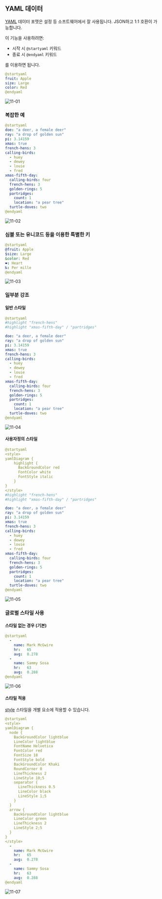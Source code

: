 ## YAML 데이터

[YAML](https://en.wikipedia.org/wiki/YAML) 데이터 포맷은 설정 등 소프트웨어에서 잘 사용됩니다. JSON하고 1:1 호환이 가능합니다.

이 기능을 사용하려면:
* 시작 시 `@startyaml` 키워드
* 종료 시 `@endyaml` 키워드

를 이용하면 됩니다.
```yaml
@startyaml
fruit: Apple
size: Large
color: Red
@endyaml
```
![11-01](Captures/11-01.png)

### 복잡한 예
```yaml
@startyaml
doe: "a deer, a female deer"
ray: "a drop of golden sun"
pi: 3.14159
xmas: true
french-hens: 3
calling-birds: 
  - huey
  - dewey
  - louie
  - fred
xmas-fifth-day: 
  calling-birds: four
  french-hens: 3
  golden-rings: 5
  partridges: 
    count: 1
    location: "a pear tree"
  turtle-doves: two
@endyaml
```
![11-02](Captures/11-02.png)

### 심볼 또는 유니코드 등을 이용한 특별한 키
```yaml
@startyaml
@fruit: Apple
$size: Large
&color: Red
❤: Heart
‰: Per mille
@endyaml
```
![11-03](Captures/11-03.png)

### 일부분 강조

#### 일반 스타일

```yaml
@startyaml
#highlight "french-hens"
#highlight "xmas-fifth-day" / "partridges"

doe: "a deer, a female deer"
ray: "a drop of golden sun"
pi: 3.14159
xmas: true
french-hens: 3
calling-birds: 
  - huey
  - dewey
  - louie
  - fred
xmas-fifth-day: 
  calling-birds: four
  french-hens: 3
  golden-rings: 5
  partridges: 
    count: 1
    location: "a pear tree"
  turtle-doves: two
@endyaml
```
![11-04](Captures/11-04.png)

#### 사용자정의 스타일
```yaml
@startyaml
<style>
yamlDiagram {
    highlight {
      BackGroundColor red
      FontColor white
      FontStyle italic
    }
}
</style>
#highlight "french-hens"
#highlight "xmas-fifth-day" / "partridges"

doe: "a deer, a female deer"
ray: "a drop of golden sun"
pi: 3.14159
xmas: true
french-hens: 3
calling-birds: 
  - huey
  - dewey
  - louie
  - fred
xmas-fifth-day: 
  calling-birds: four
  french-hens: 3
  golden-rings: 5
  partridges: 
    count: 1
    location: "a pear tree"
  turtle-doves: two
@endyaml
```
![11-05](Captures/11-05.png)

### 글로벌 스타일 사용

#### 스타일 없는 경우 (기본)

```yaml
@startyaml
  -
    name: Mark McGwire
    hr:   65
    avg:  0.278
  -
    name: Sammy Sosa
    hr:   63
    avg:  0.288
@endyaml
```
![11-06](Captures/11-06.png)

#### 스타일 적용

[style](https://plantuml.com/ko/style-evolution) 스타일을 개별 요소에 적용할 수 있습니다.

```yaml
@startyaml
<style>
yamlDiagram {
  node {
    BackGroundColor lightblue
    LineColor lightblue
    FontName Helvetica
    FontColor red
    FontSize 18
    FontStyle bold
    BackGroundColor Khaki
    RoundCorner 0
    LineThickness 2
    LineStyle 10;5
    separator {
      LineThickness 0.5
      LineColor black
      LineStyle 1;5
    }
  }
  arrow {
    BackGroundColor lightblue
    LineColor green
    LineThickness 2
    LineStyle 2;5
  }
}
</style>
  -
    name: Mark McGwire
    hr:   65
    avg:  0.278
  -
    name: Sammy Sosa
    hr:   63
    avg:  0.288
@endyaml
```
![11-07](Captures/11-07.png)
